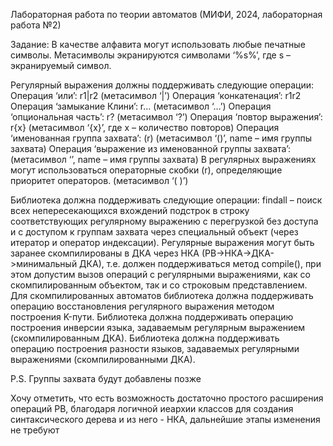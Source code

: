 Лабораторная работа по теории автоматов (МИФИ, 2024, лабораторная работа №2)

Задание:
В качестве алфавита могут использовать любые печатные символы.
Метасимволы экранируются символами ‘%s%’, где s – экранируемый символ.

Регулярный выражения должны поддерживать следующие операции:
Операция ‘или’: r1|r2 (метасимвол ‘|’)
Операция ‘конкатенация’: r1r2
Операция ‘замыкание Клини’: r… (метасимвол ‘…’)
Операция ‘опциональная часть’: r? (метасимвол ‘?’)
Операция ‘повтор выражения’: r{x} (метасимвол ‘{х}’, где x – количество повторов)
Операция ‘именованная группа захвата’: (<name>r) (метасимвол ‘(<name>)’, name – имя группы захвата)
Операция ‘выражение из именованной группы захвата’: <name> (метасимвол ‘<name>’, name – имя группы захвата)
В регулярных выражениях могут использоваться операторные скобки (r), определяющие приоритет операторов. (метасимвол ‘( )’)

Библиотека должна поддерживать следующие операции:
findall – поиск всех непересекающихся вхождений подстрок в строку соответствующих регулярному выражению с перегрузкой без доступа и с доступом к группам захвата через специальный объект (через итератор и оператор индексации).
Регулярные выражения могут быть заранее скомпилированы в ДКА через НКА (РВ->НКА->ДКА->минимальный ДКА), т.е. должен поддерживаться метод compile(), при этом допустим вызов операций с регулярными выражениями, как со скомпилированным объектом, так и со строковым представлением.
Для скомпилированных автоматов библиотека должна поддерживать операцию восстановления регулярного выражения методом построения K-пути.
Библиотека должна поддерживать операцию построения инверсии языка, задаваемым регулярным выражением (скомпилированным ДКА).
Библиотека должна поддерживать операцию построения разности языков, задаваемых регулярными выражениями (скомпилированными ДКА).

P.S. Группы захвата будут добавлены позже

Хочу отметить, что есть возможность достаточно простого расширения операций РВ, благодаря логичной иеархии классов для создания синтаксического дерева и из него - НКА, дальнейшие этапы изменения не требуют
